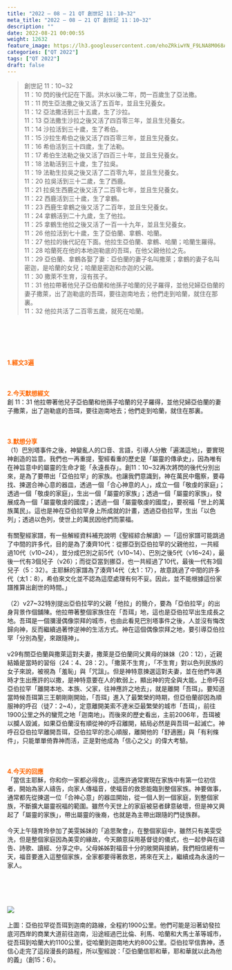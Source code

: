 ```yaml
---
title: "2022 – 08 – 21 QT 創世記 11：10~32"
meta_title: "2022 – 08 – 21 QT 創世記 11：10~32"
description: ""
date: 2022-08-21 00:00:55
weight: 12632
feature_image: https://lh3.googleusercontent.com/ehoZRkiwYN_F9LNA8M068AYxt73EavCZno-PD1cJRuf5BbSkQVUWr3gNEbt5kSs28Pb_Elg17kSrtf9ybWvojWoMV6I4tPM3vGRGDq6GkKkPdL2Gut4QAIw4-uykKUAtNiKgQKntvsU=w800
categories: ["QT 2022"]
tags: ["QT 2022"]
draft: false
---
```


<blockquote>創世記 11：10~32<br />
11：10 閃的後代記在下面。洪水以後二年，閃一百歲生了亞法撒。<br />
11：11 閃生亞法撒之後又活了五百年，並且生兒養女。<br />
11：12 亞法撒活到三十五歲，生了沙拉。<br />
11：13 亞法撒生沙拉之後又活了四百零三年，並且生兒養女。<br />
11：14 沙拉活到三十歲，生了希伯。<br />
11：15 沙拉生希伯之後又活了四百零三年，並且生兒養女。<br />
11：16 希伯活到三十四歲，生了法勒。<br />
11：17 希伯生法勒之後又活了四百三十年，並且生兒養女。<br />
11：18 法勒活到三十歲，生了拉吳。<br />
11：19 法勒生拉吳之後又活了二百零九年，並且生兒養女。<br />
11：20 拉吳活到三十二歲，生了西鹿。<br />
11：21 拉吳生西鹿之後又活了二百零七年，並且生兒養女。<br />
11：22 西鹿活到三十歲，生了拿鶴。<br />
11：23 西鹿生拿鶴之後又活了二百年，並且生兒養女。<br />
11：24 拿鶴活到二十九歲，生了他拉。<br />
11：25 拿鶴生他拉之後又活了一百一十九年，並且生兒養女。<br />
11：26 他拉活到七十歲，生了亞伯蘭、拿鶴、哈蘭。<br />
11：27 他拉的後代記在下面。他拉生亞伯蘭、拿鶴、哈蘭；哈蘭生羅得。<br />
11：28 哈蘭死在他的本地迦勒底的吾珥，在他父親他拉之先。<br />
11：29 亞伯蘭、拿鶴各娶了妻：亞伯蘭的妻子名叫撒萊；拿鶴的妻子名叫密迦，是哈蘭的女兒；哈蘭是密迦和亦迦的父親。<br />
11：30 撒萊不生育，沒有孩子。<br />
11：31 他拉帶著他兒子亞伯蘭和他孫子哈蘭的兒子羅得，並他兒婦亞伯蘭的妻子撒萊，出了迦勒底的吾珥，要往迦南地去；他們走到哈蘭，就住在那裏。<br />
11：32 他拉共活了二百零五歲，就死在哈蘭。</blockquote><br />
&nbsp;<br />
<br />
&nbsp;<br />
<br />
<span style="color: #ff6600;"><strong>1.經文3遍</strong></span><br />
<br />
&nbsp;<br />
<br />
<span style="color: #ff6600;"><strong>2.今天默想經文<br />
</strong></span>創 11：31 他拉帶著他兒子亞伯蘭和他孫子哈蘭的兒子羅得，並他兒婦亞伯蘭的妻子撒萊，出了迦勒底的吾珥，要往迦南地去；他們走到哈蘭，就住在那裏。<br />
<br />
&nbsp;<br />
<br />
<strong><span style="color: #ff6600;">3.默想分享<br />
</span></strong>（1）巴別塔事件之後，神變亂人的口音、言語，引導人分散「遍滿這地」，要實現神創造的旨意。我們也一再重提，聖經看重的歷史是「屬靈的傳承史」，因為唯有在神旨意中的屬靈的生命才能「永遠長存」。創11：10~32再次將閃的後代分別出來，是為了要帶出「亞伯拉罕」的家族。也讓我們意識到，神在萬民中鑑察，要尋找、揀選合神心意的器皿，透過一個「合心神意的人」，成立一個「敬虔的家庭」；透過一個「敬虔的家庭」，生出一個「屬靈的家族」；透過一個「屬靈的家族」，發展成為一個「屬靈敬虔的國度」；透過一個「屬靈敬虔的國度」，要祝福「世上的萬族萬民」。這也是神在亞伯拉罕身上所成就的計畫，透過亞伯拉罕，生出「以色列」；透過以色列，使世上的萬民因他們而蒙福。<br />
<br />
有關聖經家譜，有一些解經資料補充說明《聖經綜合解讀》—「這份家譜可能跳過了中間的許多代，目的是為了湊齊10代：從挪亞到亞伯拉罕的父親他拉，一共經過10代（v10~24），並分成巴別之前5代（v10~14）、巴別之後5代（v16~24），最後一代有3個兒子（v26）；而從亞當到挪亞，也一共經過了10代，最後一代有3個兒子（5：32）。主耶穌的家譜為了湊齊14代（太1：17），故意跳過了中間的許多代（太1：8），希伯來文化並不認為這麼處理有何不妥。因此，並不能根據這份家譜推算出創世的時間。」<br />
<br />
（2）v27~32特別提出亞伯拉罕的父親「他拉」的簡介，要為「亞伯拉罕」的出身背景作個舖陳。他拉帶著整個家族住在「吾珥」地，這也是亞伯拉罕出生成長之地。吾珥是一個瀰漫偶像崇拜的城市，也由此看見巴別塔事件之後，人並沒有悔改歸向神，反而繼續過著悖逆神的生活方式。神在這個偶像崇拜之地，要引導亞伯拉罕「分別為聖，來跟隨神」。<br />
<br />
v29有關亞伯蘭與撒萊這對夫妻，撒萊是亞伯蘭同父異母的妹妹（20：12），近親結婚是當時的習俗（24：4、28：2）。「撒萊不生育」，「不生育」對以色列民族的女子來說，被視為「羞恥」與「咒詛」。但是神特意揀選這對夫妻，並在他們年邁時才生出應許的以撒，是神特意要在人的軟弱上，顯出神的完全與大能。上帝呼召亞伯拉罕「離開本地、本族、父家，往神應許之地去」，就是離開「吾珥」。要知道當時候吾珥第三王朝剛剛開始，「吾珥」進入了最繁榮的時期，但亞伯蘭卻因為順服神的呼召（徒7：2~4），定意離開美索不達米亞最繁榮的城市「吾珥」，前往1900公里之外的蠻荒之地「迦南地」。而後來的歷史看出，主前2006年，吾珥被以攔人毀滅，如果亞伯蘭沒有順從神的呼召離開，結局必然是與吾珥一起滅亡。神呼召亞伯拉罕離開吾珥，亞伯拉罕的忠心順服，離開他的「舒適圈」與「有利條件」，只能單單倚靠神而活，正是對他成為「信心之父」的偉大考驗。<br />
<br />
&nbsp;<br />
<br />
<strong><span style="color: #ff6600;">4.今天的回應<br />
</span></strong>「當信主耶穌，你和你一家都必得救」，這應許通常實現在家族中有第一位初信者，開始為家人禱告，向家人傳福音，使福音的救恩能臨到整個家族。神要做事，通常都先從揀選一位「合神心意」的器皿開始，從一個人到一個家庭，到整個家族，不斷擴大屬靈祝福的範圍。雖然今天世上的家庭被惡者肆意破壞，但是神又興起了「屬靈的家族」，帶出屬靈的後裔，也就是為主帶出跟隨的門徒族群。<br />
<br />
今天上午隨育玲參加了美雯姊妹的「追思聚會」，在整個家庭中，雖然只有美雯受洗，但是整個家庭因為美雯的緣故，今天願意採用基督徒的儀式，也一起參與在禱告、詩歌、讀經、分享之中。父母姊姊對福音十分的敞開與接納，我們相信總有一天，福音要進入這整個家族，全家都要得著救恩，將來在天上，繼續成為永遠的一家人。<br />
<br />
&nbsp;<br />
<br />
&nbsp;<br />
<br />
<img class="aligncenter" src="https://cmcbiblereading.com/wp-content/uploads/2016/10/001.gif?w=687" /><br />
<br />
上圖：亞伯拉罕從吾珥到迦南的路線，全程約1900公里。他們可能是沿著幼發拉底河西岸的商業大道前往迦南，沿途經過巴比倫、利馬、哈蘭和大馬士革等城市，從吾珥到哈蘭大約1100公里，從哈蘭到迦南地大約800公里。亞伯拉罕信靠神，憑信心走完了這段漫長的路程，所以聖經說：「亞伯蘭信耶和華，耶和華就以此為他的義」（創15：6）。
        